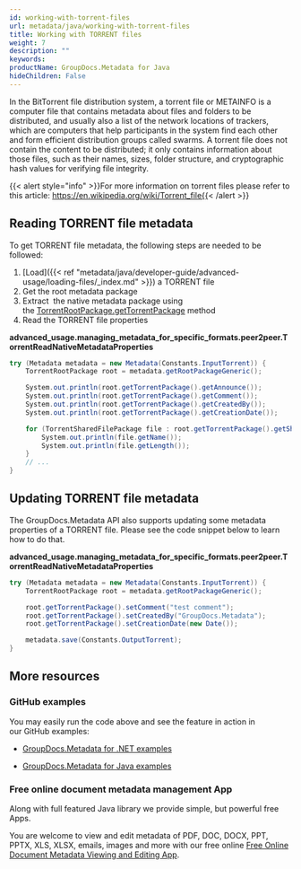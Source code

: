 ```yaml
---
id: working-with-torrent-files
url: metadata/java/working-with-torrent-files
title: Working with TORRENT files
weight: 7
description: ""
keywords: 
productName: GroupDocs.Metadata for Java
hideChildren: False
---
```

In the BitTorrent file distribution system, a torrent file or METAINFO is a computer file that contains metadata about files and folders to be distributed, and usually also a list of the network locations of trackers, which are computers that help participants in the system find each other and form efficient distribution groups called swarms. A torrent file does not contain the content to be distributed; it only contains information about those files, such as their names, sizes, folder structure, and cryptographic hash values for verifying file integrity. 

{{< alert style="info" >}}For more information on torrent files please refer to this article: https://en.wikipedia.org/wiki/Torrent_file{{< /alert >}}

## Reading TORRENT file metadata

To get TORRENT file metadata, the following steps are needed to be followed:

1.  [Load]({{< ref "metadata/java/developer-guide/advanced-usage/loading-files/_index.md" >}}) a TORRENT file
2.  Get the root metadata package
3.  Extract  the native metadata package using the [TorrentRootPackage.getTorrentPackage](https://apireference.groupdocs.com/metadata/java/com.groupdocs.metadata.core/TorrentRootPackage#getTorrentPackage()) method
4.  Read the TORRENT file properties

**advanced\_usage.managing\_metadata\_for\_specific\_formats.peer2peer.TorrentReadNativeMetadataProperties**

```csharp
try (Metadata metadata = new Metadata(Constants.InputTorrent)) {
	TorrentRootPackage root = metadata.getRootPackageGeneric();

	System.out.println(root.getTorrentPackage().getAnnounce());
	System.out.println(root.getTorrentPackage().getComment());
	System.out.println(root.getTorrentPackage().getCreatedBy());
	System.out.println(root.getTorrentPackage().getCreationDate());

	for (TorrentSharedFilePackage file : root.getTorrentPackage().getSharedFiles()) {
		System.out.println(file.getName());
		System.out.println(file.getLength());
	}
	// ...
}
```

## Updating TORRENT file metadata

The GroupDocs.Metadata API also supports updating some metadata properties of a TORRENT file. Please see the code snippet below to learn how to do that.

**advanced\_usage.managing\_metadata\_for\_specific\_formats.peer2peer.TorrentReadNativeMetadataProperties**

```csharp
try (Metadata metadata = new Metadata(Constants.InputTorrent)) {
	TorrentRootPackage root = metadata.getRootPackageGeneric();

	root.getTorrentPackage().setComment("test comment");
	root.getTorrentPackage().setCreatedBy("GroupDocs.Metadata");
	root.getTorrentPackage().setCreationDate(new Date());

	metadata.save(Constants.OutputTorrent);
}
```

## More resources

### GitHub examples

You may easily run the code above and see the feature in action in our GitHub examples:

*   [GroupDocs.Metadata for .NET examples](https://github.com/groupdocs-metadata/GroupDocs.Metadata-for-.NET)
    
*   [GroupDocs.Metadata for Java examples](https://github.com/groupdocs-metadata/GroupDocs.Metadata-for-Java)
    

### Free online document metadata management App

Along with full featured Java library we provide simple, but powerful free Apps.

You are welcome to view and edit metadata of PDF, DOC, DOCX, PPT, PPTX, XLS, XLSX, emails, images and more with our free online [Free Online Document Metadata Viewing and Editing App](https://products.groupdocs.app/metadata).
